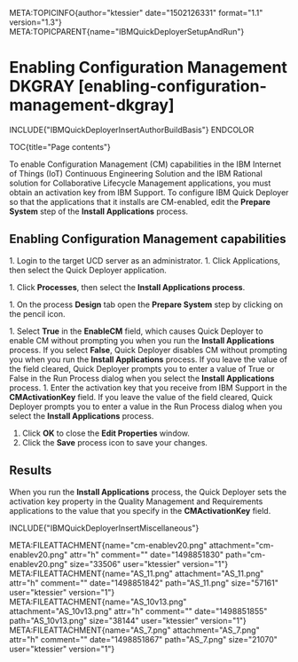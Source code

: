 META:TOPICINFO{author="ktessier" date="1502126331" format="1.1"
version="1.3"} META:TOPICPARENT{name="IBMQuickDeployerSetupAndRun"}

# Enabling Configuration Management DKGRAY [enabling-configuration-management-dkgray]

INCLUDE{"IBMQuickDeployerInsertAuthorBuildBasis"} ENDCOLOR

TOC{title="Page contents"}

To enable Configuration Management (CM) capabilities in the IBM Internet
of Things (IoT) Continuous Engineering Solution and the IBM Rational
solution for Collaborative Lifecycle Management applications, you must
obtain an activation key from IBM Support. To configure IBM Quick
Deployer so that the applications that it installs are CM-enabled, edit
the **Prepare System** step of the **Install Applications** process.

## Enabling Configuration Management capabilities

1\. Login to the target UCD server as an administrator. 1. Click
Applications, then select the Quick Deployer application.

1\. Click **Processes**, then select the **Install Applications
process**.

1\. On the process **Design** tab open the **Prepare System** step by
clicking on the pencil icon.

1\. Select **True** in the **EnableCM** field, which causes Quick
Deployer to enable CM without prompting you when you run the **Install
Applications** process. If you select **False**, Quick Deployer disables
CM without prompting you when you run the **Install Applications**
process. If you leave the value of the field cleared, Quick Deployer
prompts you to enter a value of True or False in the Run Process dialog
when you select the **Install Applications** process. 1. Enter the
activation key that you receive from IBM Support in the
**CMActivationKey** field. If you leave the value of the field cleared,
Quick Deployer prompts you to enter a value in the Run Process dialog
when you select the **Install Applications** process.

1.  Click **OK** to close the **Edit Properties** window.
2.  Click the **Save** process icon to save your changes.

## Results

When you run the **Install Applications** process, the Quick Deployer
sets the activation key property in the Quality Management and
Requirements applications to the value that you specify in the
**CMActivationKey** field.

INCLUDE{"IBMQuickDeployerInsertMiscellaneous"}

META:FILEATTACHMENT{name="cm-enablev20.png"
attachment="cm-enablev20.png" attr="h" comment="" date="1498851830"
path="cm-enablev20.png" size="33506" user="ktessier" version="1"}
META:FILEATTACHMENT{name="AS_11.png" attachment="AS_11.png" attr="h"
comment="" date="1498851842" path="AS_11.png" size="57161"
user="ktessier" version="1"} META:FILEATTACHMENT{name="AS_10v13.png"
attachment="AS_10v13.png" attr="h" comment="" date="1498851855"
path="AS_10v13.png" size="38144" user="ktessier" version="1"}
META:FILEATTACHMENT{name="AS_7.png" attachment="AS_7.png" attr="h"
comment="" date="1498851867" path="AS_7.png" size="21070"
user="ktessier" version="1"}
